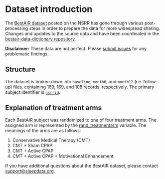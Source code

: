 # Dataset introduction

The [BestAIR dataset](:files_path:/datasets) posted on the NSRR has gone through various post-processing steps in order to prepare the data for more widespread sharing. Changes and updates to the source data and have been coordinated in the [bestair-data-dictionary repository](https://github.com/sleepepi/bestair-data-dictionary).

**Disclaimer:** These data are not perfect. Please [submit issues](https://github.com/sleepepi/bestair-data-dictionary/issues) for any problematic findings.

## Structure

The dataset is broken down into `baseline`, `month6`, and `month12` (i.e. follow-up) files, containing 169, 169, and 108 records, respectively. The primary subject identifier is [`nsrrid`](https://sleepdata.org/datasets/bestair/variables/nsrrid).

## Explanation of treatment arms

Each BestAIR subject was randomized to one of four treatment arms. The assigned arm is represented by the [rand_treatmentarm](https://sleepdata.org/datasets/bestair/variables/rand_treatmentarm) variable. The meanings of the arms are as follows:

1. Conservative Medical Therapy (CMT)
2. CMT + Sham CPAP
3. CMT + Active CPAP
4. CMT + Active CPAP + Motivational Enhancement

If you have additional questions about the BestAIR dataset, please contact <a href="mailto:support@sleepdata.org">support@sleepdata.org</a>.
